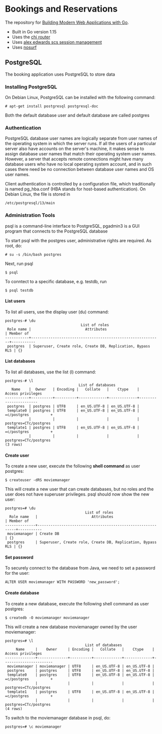 # Bookings and Reservations

The repository for [Building Modern Web Applications with Go](https://www.udemy.com/course/building-modern-web-applications-with-go/?referralCode=0415FB906223F10C6800).



- Built in Go version 1.15
- Uses the [chi router](github.com/go-chi/chi)
- Uses [alex edwards scs session management](github.com/alexedwards/scs)
- Uses [nosurf](github.com/justinas/nosurf)

## PostgreSQL

The booking application uses PostgreSQL to store data

### Installing PostgreSQL

On Debian Linux, PostgreSQL can be installed with the following command:

```
# apt-get install postgresql postgresql-doc
```

Both the default database user and default database are called postgres

### Authentication

PostgreSQL database user names are logically separate from user names of the operating system in which the server runs. If all the users of a particular server also have accounts on the server's machine, it makes sense to assign database user names that match their operating system user names. However, a server that accepts remote connections might have many database users who have no local operating system account, and in such cases there need be no connection between database user names and OS user names.

Client authentication is controlled by a configuration file, which traditionally is named pg_hba.conf (HBA stands for host-based authentication). On Debian Linux, the file is stored in

```
/etc/postgresql/13/main
```

### Administration Tools

psql is a command-line interface to PostgreSQL, pgadmin3 is a GUI program that connects to the PostgreSQL database

To start psql with the postgres user, administrative rights are required. As root, do:

```
# su -s /bin/bash postgres
```

Next, run psql

```
$ psql
```

To conntect to a specific database, e.g. testdb, run

```
$ psql testdb
```

#### List users

To list all users, use the display user (du) command:

```
postgres-# \du
                                   List of roles
 Role name |                         Attributes                         | Member of 
-----------+------------------------------------------------------------+-----------
 postgres  | Superuser, Create role, Create DB, Replication, Bypass RLS | {}
```

#### List databases

To list all databases, use the list (l) command:

```
postgres-# \l
                                  List of databases
   Name    |  Owner   | Encoding |   Collate   |    Ctype    |   Access privileges   
-----------+----------+----------+-------------+-------------+-----------------------
 postgres  | postgres | UTF8     | en_US.UTF-8 | en_US.UTF-8 | 
 template0 | postgres | UTF8     | en_US.UTF-8 | en_US.UTF-8 | =c/postgres          +
           |          |          |             |             | postgres=CTc/postgres
 template1 | postgres | UTF8     | en_US.UTF-8 | en_US.UTF-8 | =c/postgres          +
           |          |          |             |             | postgres=CTc/postgres
(3 rows)  
```

#### Create user

To create a new user, execute the following **shell command** as user postgres:

```
$ createuser -dRS moviemanager
```

This will create a new user that can create databases, but no roles and the user does not have superuser privileges. psql should now show the new user:

```
postgres=# \du
                                     List of roles
  Role name   |                         Attributes                         | Member of 
--------------+------------------------------------------------------------+-----------
 moviemanager | Create DB                                                  | {}
 postgres     | Superuser, Create role, Create DB, Replication, Bypass RLS | {}

```

#### Set password

To securely connect to the database from Java, we need to set a password for the user:

```
ALTER USER moviemanager WITH PASSWORD 'new_password';
```

#### Create database

To create a new database, execute the following shell command as user postgres:


```
$ createdb -O moviemanager moviemanager
```

This will create a new database moviemanager owned by the user moviemanager:

```
postgres=# \l
                                     List of databases
     Name     |    Owner     | Encoding |   Collate   |    Ctype    |   Access privileges   
--------------+--------------+----------+-------------+-------------+-----------------------
 moviemanager | moviemanager | UTF8     | en_US.UTF-8 | en_US.UTF-8 | 
 postgres     | postgres     | UTF8     | en_US.UTF-8 | en_US.UTF-8 | 
 template0    | postgres     | UTF8     | en_US.UTF-8 | en_US.UTF-8 | =c/postgres          +
              |              |          |             |             | postgres=CTc/postgres
 template1    | postgres     | UTF8     | en_US.UTF-8 | en_US.UTF-8 | =c/postgres          +
              |              |          |             |             | postgres=CTc/postgres
(4 rows)
```

To switch to the moviemanager database in psql, do:

```
postgres=# \c moviemanager
```
